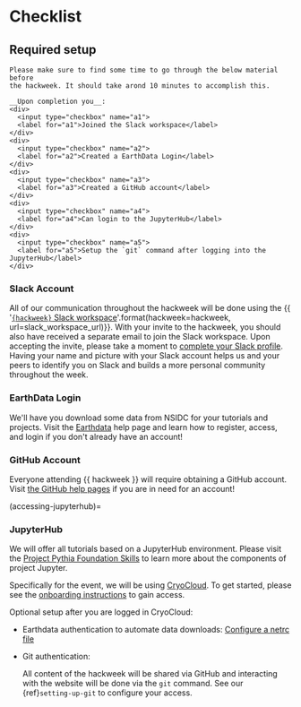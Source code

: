 # Checklist
## Required setup

```{attention}
Please make sure to find some time to go through the below material before
the hackweek. It should take arond 10 minutes to accomplish this.

__Upon completion you__:
<div>
  <input type="checkbox" name="a1">
  <label for="a1">Joined the Slack workspace</label>
</div>
<div>
  <input type="checkbox" name="a2">
  <label for="a2">Created a EarthData Login</label>
</div>
<div>
  <input type="checkbox" name="a3">
  <label for="a3">Created a GitHub account</label>
</div>
<div>
  <input type="checkbox" name="a4">
  <label for="a4">Can login to the JupyterHub</label>
</div>
<div>
  <input type="checkbox" name="a5">
  <label for="a5">Setup the `git` command after logging into the JupyterHub</label>
</div>
```

### Slack Account

All of our communication throughout the hackweek will be done using the
{{ '[`{hackweek}` Slack workspace]({url})'.format(hackweek=hackweek, url=slack_workspace_url)}}.
With your invite to the hackweek, you should also have received a separate
email to join the Slack workspace. Upon accepting the invite, please take a moment to
[complete your Slack profile](https://slack.com/help/articles/204092246-Edit-your-profile).
Having your name and picture with your Slack account helps us and your peers
to identify you on Slack and builds a more personal community throughout
the week.

### EarthData Login

We'll have you download some data from NSIDC for your tutorials and projects.
Visit the [Earthdata](https://www.earthdata.nasa.gov/eosdis/science-system-description/eosdis-components/earthdata-login)
help page and learn how to register, access, and login if you don't already have
an account!

### GitHub Account

Everyone attending {{ hackweek }} will require obtaining a GitHub account.
Visit [the GitHub help pages](https://docs.github.com/en/get-started/start-your-journey/creating-an-account-on-github)
if you are in need for an account!

(accessing-jupyterhub)=
### JupyterHub

We will offer all tutorials based on a JupyterHub environment. Please visit the
[Project Pythia Foundation Skills](https://foundations.projectpythia.org/foundations/getting-started-jupyter.html)
to learn more about the components of project Jupyter.

Specifically for the event, we will be using [CryoCloud](https://book.cryointhecloud.com/intro.html).
To get started, please see the [onboarding instructions](https://book.cryointhecloud.com/content/Getting_Started.html)
to gain access.

Optional setup after you are logged in CryoCloud:
* Earthdata authentication to automate data downloads:
  [Configure a netrc file](https://wiki.earthdata.nasa.gov/display/EL/How+To+Access+Data+With+cURL+And+Wget)
* Git authentication:

  All content of the hackweek will be shared via GitHub and interacting with the
  website will be done via the `git` command. See our {ref}`setting-up-git`
  to configure your access.

